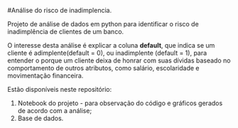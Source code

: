 #Análise do risco de inadimplencia.

Projeto de análise de dados em python para identificar o risco de inadimplência de clientes de um banco.

O interesse desta análise é explicar a coluna **default**, que indica se um cliente é adimplente(default = 0), ou inadimplente (default = 1), para entender o porque um cliente deixa de honrar com suas dívidas baseado no comportamento de outros atributos, como salário, escolaridade e movimentação financeira.

Estão disponíveis neste repositório:

1.  Notebook do projeto - para observação do código e gráficos gerados de acordo com a análise;
2.  Base de dados.
